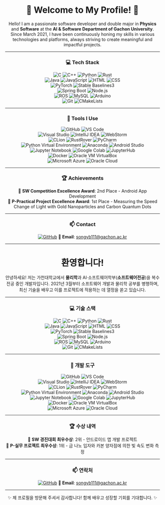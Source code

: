 <div align="center">

# 🌟 **Welcome to My Profile!** 🌟  

Hello! I am a passionate software developer and double major in **Physics** and **Software** at the **AI & Software Department of Gachon University**. Since March 2021, I have been continuously honing my skills in various technologies and platforms, always striving to create meaningful and impactful projects.

---

### 💻 **Tech Stack**

![C](https://img.shields.io/badge/-C-00599C?logo=c&logoColor=white) ![C++](https://img.shields.io/badge/-C++-00599C?logo=cplusplus&logoColor=white) ![Python](https://img.shields.io/badge/-Python-3776AB?logo=python&logoColor=white) ![Rust](https://img.shields.io/badge/-Rust-000000?logo=rust&logoColor=white)  
![Java](https://img.shields.io/badge/-Java-007396?logo=java&logoColor=white) ![JavaScript](https://img.shields.io/badge/-JavaScript-F7DF1E?logo=javascript&logoColor=black) ![HTML](https://img.shields.io/badge/-HTML-E34F26?logo=html5&logoColor=white) ![CSS](https://img.shields.io/badge/-CSS-1572B6?logo=css3&logoColor=white)  
![PyTorch](https://img.shields.io/badge/-PyTorch-EE4C2C?logo=pytorch&logoColor=white) ![Stable Baselines3](https://img.shields.io/badge/-Stable%20Baselines3-FF6F00?logo=python&logoColor=white)  
![Spring Boot](https://img.shields.io/badge/-Spring%20Boot-6DB33F?logo=springboot&logoColor=white) ![Node.js](https://img.shields.io/badge/-Node.js-339933?logo=node.js&logoColor=white)  
![ROS](https://img.shields.io/badge/-ROS-22314E?logo=ros&logoColor=white) ![MySQL](https://img.shields.io/badge/-MySQL-4479A1?logo=mysql&logoColor=white) ![Arduino](https://img.shields.io/badge/-Arduino-00979D?logo=arduino&logoColor=white)  
![Git](https://img.shields.io/badge/-Git-F05032?logo=git&logoColor=white) ![CMakeLists](https://img.shields.io/badge/-CMake-064F8C?logo=cmake&logoColor=white)

---

### 🔧 **Tools I Use**

![GitHub](https://img.shields.io/badge/-GitHub-181717?logo=github&logoColor=white) ![VS Code](https://img.shields.io/badge/-VS%20Code-007ACC?logo=visual-studio-code&logoColor=white)  
![Visual Studio](https://img.shields.io/badge/-Visual%20Studio-5C2D91?logo=visual-studio&logoColor=white) ![IntelliJ IDEA](https://img.shields.io/badge/-IntelliJ%20IDEA-000000?logo=intellij-idea&logoColor=white) ![WebStorm](https://img.shields.io/badge/-WebStorm-000000?logo=webstorm&logoColor=white)  
![CLion](https://img.shields.io/badge/-CLion-000000?logo=clion&logoColor=white) ![RustRover](https://img.shields.io/badge/-RustRover-000000?logo=rust&logoColor=white) ![PyCharm](https://img.shields.io/badge/-PyCharm-000000?logo=pycharm&logoColor=white)  
![Python Virtual Environment](https://img.shields.io/badge/-Python%20Virtual%20Environment-3776AB?logo=python&logoColor=white) ![Anaconda](https://img.shields.io/badge/-Anaconda-44A833?logo=anaconda&logoColor=white) ![Android Studio](https://img.shields.io/badge/-Android%20Studio-3DDC84?logo=android-studio&logoColor=white)  
![Jupyter Notebook](https://img.shields.io/badge/-Jupyter%20Notebook-F37626?logo=jupyter&logoColor=white) ![Google Colab](https://img.shields.io/badge/-Google%20Colab-F9AB00?logo=google-colab&logoColor=white) ![JupyterHub](https://img.shields.io/badge/-JupyterHub-F37626?logo=jupyter&logoColor=white)  
![Docker](https://img.shields.io/badge/-Docker-2496ED?logo=docker&logoColor=white) ![Oracle VM VirtualBox](https://img.shields.io/badge/-Oracle%20VM%20VirtualBox-183A61?logo=virtualbox&logoColor=white)  
![Microsoft Azure](https://img.shields.io/badge/-Microsoft%20Azure-0078D4?logo=microsoft-azure&logoColor=white) ![Oracle Cloud](https://img.shields.io/badge/-Oracle%20Cloud-F80000?logo=oracle&logoColor=white)

---

### 🏆 **Achievements**

🏅 **SW Competition Excellence Award**: 2nd Place - Android App Development  
🏅 **P-Practical Project Excellence Award**: 1st Place - Measuring the Speed Change of Light with Gold Nanoparticles and Carbon Quantum Dots

---

### 📫 **Contact**

[![GitHub](https://img.shields.io/badge/GitHub-songyb111--gachon-181717?logo=github&logoColor=white)](https://github.com/songyb111-gachon) 📧 **Email**: songyb111@gachon.ac.kr  

---

# **환영합니다!**

안녕하세요! 저는 가천대학교에서 **물리학**과 AI·소프트웨어학부(**소프트웨어전공**)을 복수 전공 중인 개발자입니다. 2021년 3월부터 소프트웨어 개발과 물리학 공부를 병행하며, 최신 기술을 배우고 이를 프로젝트에 적용하는 데 열정을 쏟고 있습니다.

---

### 💻 **기술 스택**

![C](https://img.shields.io/badge/-C-00599C?logo=c&logoColor=white) ![C++](https://img.shields.io/badge/-C++-00599C?logo=cplusplus&logoColor=white) ![Python](https://img.shields.io/badge/-Python-3776AB?logo=python&logoColor=white) ![Rust](https://img.shields.io/badge/-Rust-000000?logo=rust&logoColor=white)  
![Java](https://img.shields.io/badge/-Java-007396?logo=java&logoColor=white) ![JavaScript](https://img.shields.io/badge/-JavaScript-F7DF1E?logo=javascript&logoColor=black) ![HTML](https://img.shields.io/badge/-HTML-E34F26?logo=html5&logoColor=white) ![CSS](https://img.shields.io/badge/-CSS-1572B6?logo=css3&logoColor=white)  
![PyTorch](https://img.shields.io/badge/-PyTorch-EE4C2C?logo=pytorch&logoColor=white) ![Stable Baselines3](https://img.shields.io/badge/-Stable%20Baselines3-FF6F00?logo=python&logoColor=white)  
![Spring Boot](https://img.shields.io/badge/-Spring%20Boot-6DB33F?logo=springboot&logoColor=white) ![Node.js](https://img.shields.io/badge/-Node.js-339933?logo=node.js&logoColor=white)  
![ROS](https://img.shields.io/badge/-ROS-22314E?logo=ros&logoColor=white) ![MySQL](https://img.shields.io/badge/-MySQL-4479A1?logo=mysql&logoColor=white) ![Arduino](https://img.shields.io/badge/-Arduino-00979D?logo=arduino&logoColor=white)  
![Git](https://img.shields.io/badge/-Git-F05032?logo=git&logoColor=white) ![CMakeLists](https://img.shields.io/badge/-CMake-064F8C?logo=cmake&logoColor=white)

---

### 🔧 **개발 도구**

![GitHub](https://img.shields.io/badge/-GitHub-181717?logo=github&logoColor=white) ![VS Code](https://img.shields.io/badge/-VS%20Code-007ACC?logo=visual-studio-code&logoColor=white)  
![Visual Studio](https://img.shields.io/badge/-Visual%20Studio-5C2D91?logo=visual-studio&logoColor=white) ![IntelliJ IDEA](https://img.shields.io/badge/-IntelliJ%20IDEA-000000?logo=intellij-idea&logoColor=white) ![WebStorm](https://img.shields.io/badge/-WebStorm-000000?logo=webstorm&logoColor=white)  
![CLion](https://img.shields.io/badge/-CLion-000000?logo=clion&logoColor=white) ![RustRover](https://img.shields.io/badge/-RustRover-000000?logo=rust&logoColor=white) ![PyCharm](https://img.shields.io/badge/-PyCharm-000000?logo=pycharm&logoColor=white)  
![Python Virtual Environment](https://img.shields.io/badge/-Python%20Virtual%20Environment-3776AB?logo=python&logoColor=white) ![Anaconda](https://img.shields.io/badge/-Anaconda-44A833?logo=anaconda&logoColor=white) ![Android Studio](https://img.shields.io/badge/-Android%20Studio-3DDC84?logo=android-studio&logoColor=white)  
![Jupyter Notebook](https://img.shields.io/badge/-Jupyter%20Notebook-F37626?logo=jupyter&logoColor=white) ![Google Colab](https://img.shields.io/badge/-Google%20Colab-F9AB00?logo=google-colab&logoColor=white) ![JupyterHub](https://img.shields.io/badge/-JupyterHub-F37626?logo=jupyter&logoColor=white)  
![Docker](https://img.shields.io/badge/-Docker-2496ED?logo=docker&logoColor=white) ![Oracle VM VirtualBox](https://img.shields.io/badge/-Oracle%20VM%20VirtualBox-183A61?logo=virtualbox&logoColor=white)  
![Microsoft Azure](https://img.shields.io/badge/-Microsoft%20Azure-0078D4?logo=microsoft-azure&logoColor=white) ![Oracle Cloud](https://img.shields.io/badge/-Oracle%20Cloud-F80000?logo=oracle&logoColor=white)

---

### 🏆 **수상 내역**

🏅 **SW 경진대회 최우수상**: 2위 - 안드로이드 앱 개발 프로젝트  
🏅 **P-실무 프로젝트 최우수상**: 1위 - 금 나노 입자와 카본 양자점에 의한 빛 속도 변화 측정  

---

### 📫 **연락처**

[![GitHub](https://img.shields.io/badge/GitHub-songyb111--gachon-181717?logo=github&logoColor=white)](https://github.com/songyb111-gachon) 📧 **Email**: songyb111@gachon.ac.kr  

---

✨ 제 프로필을 방문해 주셔서 감사합니다! 함께 배우고 성장할 기회를 기대합니다. ✨  

</div>
